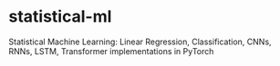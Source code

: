 # statistical-ml
Statistical Machine Learning: Linear Regression, Classification, CNNs, RNNs, LSTM, Transformer implementations in PyTorch
